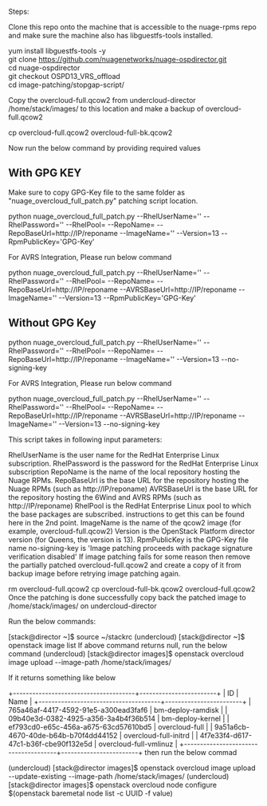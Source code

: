 Steps:

Clone this repo onto the machine that is accessible to the nuage-rpms repo and make sure the machine also has libguestfs-tools installed.

yum install libguestfs-tools -y   
git clone https://github.com/nuagenetworks/nuage-ospdirector.git    
cd nuage-ospdirector   
git checkout OSPD13_VRS_offload   
cd image-patching/stopgap-script/    

Copy the overcloud-full.qcow2 from undercloud-director /home/stack/images/ to this location and make a backup of overcloud-full.qcow2

cp overcloud-full.qcow2 overcloud-full-bk.qcow2

Now run the below command by providing required values

## With GPG KEY
Make sure to copy GPG-Key file to the same folder as "nuage_overcloud_full_patch.py" patching script location.

python nuage_overcloud_full_patch.py --RhelUserName='<value>' --RhelPassword='<value>' --RhelPool=<pool-id> --RepoName=<value> --RepoBaseUrl=http://IP/reponame --ImageName='<value>' --Version=13 --RpmPublicKey='GPG-Key'

For AVRS Integration, Please run below command

python nuage_overcloud_full_patch.py --RhelUserName='<value>' --RhelPassword='<value>' --RhelPool=<pool-id> --RepoName=<value> --RepoBaseUrl=http://IP/reponame --AVRSBaseUrl=http://IP/reponame --ImageName='<value>' --Version=13 --RpmPublicKey='GPG-Key'

## Without GPG Key
python nuage_overcloud_full_patch.py --RhelUserName='<value>' --RhelPassword='<value>' --RhelPool=<pool-id> --RepoName=<value> --RepoBaseUrl=http://IP/reponame --ImageName='<value>' --Version=13 --no-signing-key

For AVRS Integration, Please run below command

python nuage_overcloud_full_patch.py --RhelUserName='<value>' --RhelPassword='<value>' --RhelPool=<pool-id> --RepoName=<value> --RepoBaseUrl=http://IP/reponame --AVRSBaseUrl=http://IP/reponame --ImageName='<value>' --Version=13 --no-signing-key

This script takes in following input parameters:

RhelUserName is the user name for the RedHat Enterprise Linux subscription.
RhelPassword is the password for the RedHat Enterprise Linux subscription
RepoName is the name of the local repository hosting the Nuage RPMs.
RepoBaseUrl is the base URL for the repository hosting the Nuage RPMs (such as http://IP/reponame)
AVRSBaseUrl is the base URL for the repository hosting the 6Wind and AVRS RPMs (such as http://IP/reponame)
RhelPool is the RedHat Enterprise Linux pool to which the base packages are subscribed. instructions to get this can be found here in the 2nd point.
ImageName is the name of the qcow2 image (for example, overcloud-full.qcow2)
Version is the OpenStack Platform director version (for Queens, the version is 13).
RpmPublicKey is the GPG-Key file name
no-signing-key is 'Image patching proceeds with package signature verification disabled'
If image patching fails for some reason then remove the partially patched overcloud-full.qcow2 and create a copy of it from backup image before retrying image patching again.

rm overcloud-full.qcow2
cp overcloud-full-bk.qcow2 overcloud-full.qcow2
Once the patching is done successfully copy back the patched image to /home/stack/images/ on undercloud-director

Run the below commands:

[stack@director ~]$ source ~/stackrc
(undercloud) [stack@director ~]$ openstack image list
If above command returns null, run the below command
(undercloud) [stack@director images]$ openstack overcloud image upload --image-path /home/stack/images/

If it returns something like below

+--------------------------------------+------------------------+
| ID                                   | Name                   |
+--------------------------------------+------------------------+
| 765a46af-4417-4592-91e5-a300ead3faf6 | bm-deploy-ramdisk      |
| 09b40e3d-0382-4925-a356-3a4b4f36b514 | bm-deploy-kernel       |
| ef793cd0-e65c-456a-a675-63cd57610bd5 | overcloud-full         |
| 9a51a6cb-4670-40de-b64b-b70f4dd44152 | overcloud-full-initrd  |
| 4f7e33f4-d617-47c1-b36f-cbe90f132e5d | overcloud-full-vmlinuz |
+--------------------------------------+------------------------+
then run the below commad

(undercloud) [stack@director images]$ openstack overcloud image upload --update-existing --image-path /home/stack/images/
(undercloud) [stack@director images]$ openstack overcloud node configure $(openstack baremetal node list -c UUID -f value)

